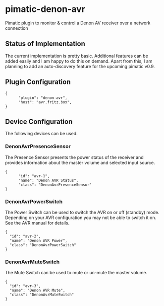 # pimatic-denon-avr

Pimatic plugin to monitor &amp; control a Denon AV receiver over a network connection

## Status of Implementation

The current implementation is pretty basic. Additional features can be added easily 
and I am happy to do this on demand. Apart from this, I am planning to add an 
auto-discovery feature for the upcoming pimatic v0.9.

## Plugin Configuration

    {
          "plugin": "denon-avr",
          "host": "avr.fritz.box",
    }
    
## Device Configuration

The following devices can be used.

### DenonAvrPresenceSensor

The Presence Sensor presents the power status of the receiver and provides information about 
the master volume and selected input source.

    {
          "id": "avr-1",
          "name": "Denon AVR Status",
          "class": "DenonAvrPresenceSensor"
    }
    
### DenonAvrPowerSwitch

The Power Switch can be used to switch the AVR on or off (standby) mode. Depending on your
AVR configuration you may not be able to switch it on. See the AVR manual for details.
 
    {
      "id": "avr-2",
      "name": "Denon AVR Power",
      "class": "DenonAvrPowerSwitch"
    }
    
### DenonAvrMuteSwitch

The Mute Switch can be used to mute or un-mute the master volume.
    
    {
      "id": "avr-3",
      "name": "Denon AVR Mute",
      "class": "DenonAvrMuteSwitch"
    }